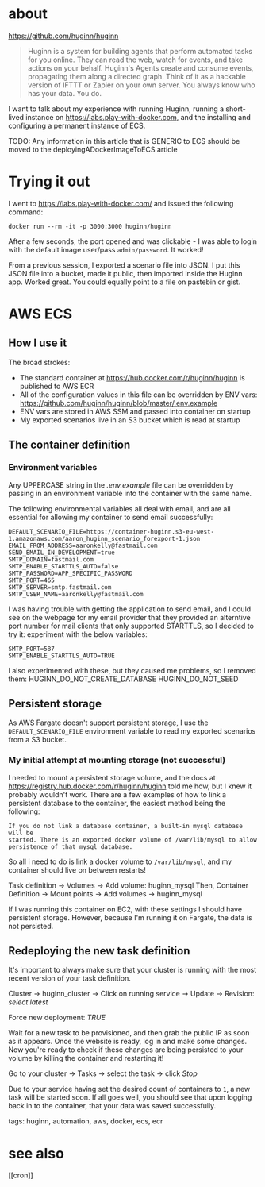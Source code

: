 # about

https://github.com/huginn/huginn

> Huginn is a system for building agents that perform automated tasks for you online. They can read the web, watch for events, and take actions on your behalf. Huginn's Agents create and consume events, propagating them along a directed graph. Think of it as a hackable version of IFTTT or Zapier on your own server. You always know who has your data. You do.

I want to talk about my experience with running Huginn, running a short-lived
instance on https://labs.play-with-docker.com, and the installing and configuring
a permanent instance of ECS.

TODO: Any information in this article that is GENERIC to ECS should be moved to
the deployingADockerImageToECS article



# Trying it out

I went to https://labs.play-with-docker.com/ and issued the following command:

```
docker run --rm -it -p 3000:3000 huginn/huginn
```

After a few seconds, the port opened and was clickable - I was able to login
with the default image user/pass `admin/password`. It worked!

From a previous session, I exported a scenario file into JSON. I put this JSON
file into a bucket, made it public, then imported inside the Huginn app. Worked
great. You could equally point to a file on pastebin or gist.

# AWS ECS

## How I use it

The broad strokes:

- The standard container at https://hub.docker.com/r/huginn/huginn is published to AWS ECR
- All of the configuration values in this file can be overridden by ENV vars: https://github.com/huginn/huginn/blob/master/.env.example
- ENV vars are stored in AWS SSM and passed into container on startup
- My exported scenarios live in an S3 bucket which is read at startup

## The container definition

### Environment variables

Any UPPERCASE string in the _.env.example_ file can be overridden by passing in
an environment variable into the container with the same name.

The following environmental variables all deal with email, and are all essential
for allowing my container to send email successfully:
```
DEFAULT_SCENARIO_FILE=https://container-huginn.s3-eu-west-1.amazonaws.com/aaron_huginn_scenario_forexport-1.json
EMAIL_FROM_ADDRESS=aaronkelly@fastmail.com
SEND_EMAIL_IN_DEVELOPMENT=true
SMTP_DOMAIN=fastmail.com
SMTP_ENABLE_STARTTLS_AUTO=false
SMTP_PASSWORD=APP_SPECIFIC_PASSWORD
SMTP_PORT=465
SMTP_SERVER=smtp.fastmail.com
SMTP_USER_NAME=aaronkelly@fastmail.com
```

I was having trouble with getting the application to send email, and I could see
on the webpage for my email provider that they provided an alterntive port
number for mail clients that only supported STARTTLS, so I decided to try it:
experiment with the below variables:
```
SMTP_PORT=587
SMTP_ENABLE_STARTTLS_AUTO=TRUE
```
I also experimented with these, but they caused me problems, so I removed them:
HUGINN_DO_NOT_CREATE_DATABASE
HUGINN_DO_NOT_SEED

## Persistent storage

As AWS Fargate doesn't support persistent storage, I use the
`DEFAULT_SCENARIO_FILE` environment variable to read my exported scenarios from
a S3 bucket.

### My initial attempt at mounting storage (not successful)

I needed to mount a persistent storage volume, and the docs at
https://registry.hub.docker.com/r/huginn/huginn told me how, but I knew it
probably wouldn't work. There are a few examples of how to link a persistent
database to the container, the easiest method being the following:
```
If you do not link a database container, a built-in mysql database will be
started. There is an exported docker volume of /var/lib/mysql to allow
persistence of that mysql database.
```

So all i need to do is link a docker volume to `/var/lib/mysql`, and my
container should live on between restarts!

Task definition -> Volumes -> Add volume: huginn_mysql
Then, Container Definition -> Mount points -> Add volumes -> huginn_mysql

If I was running this container on EC2, with these settings I should have
persistent storage. However, because I'm running it on Fargate, the data is not
persisted.

## Redeploying the new task definition

It's important to always make sure that your cluster is running with the most
recent version of your task definition.

Cluster -> huginn_cluster -> Click on running service -> Update -> Revision: _select latest_

Force new deployment: *TRUE*

Wait for a new task to be provisioned, and then grab the public IP as soon as it
appears. Once the website is ready, log in and make some changes. Now you're
ready to check if these changes are being persisted to your volume by killing
the container and restarting it!

Go to your cluster -> Tasks -> select the task -> click _Stop_

Due to your service having set the desired count of containers to `1`, a new
task will be started soon. If all goes well, you should see that upon logging back in to the
container, that your data was saved successfully.

tags: huginn, automation, aws, docker, ecs, ecr

# see also

[[cron]]